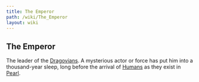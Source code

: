 ```yaml
---
title: The Emperor
path: /wiki/The_Emperor
layout: wiki
---
```


## The Emperor

The leader of the [Dragovians](/wiki/Dragovians "wikilink"). A mysterious
actor or force has put him into a thousand-year sleep, long before the
arrival of [Humans](/wiki/Humans "wikilink") as they exist in
[Pearl](/wiki/Pearl_Colony "wikilink").
